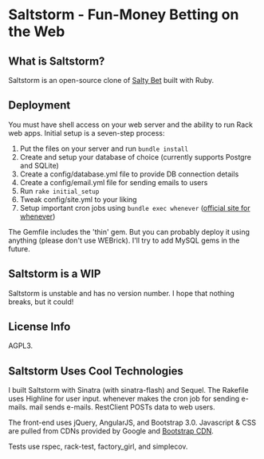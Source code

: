 # Saltstorm - Fun-Money Betting on the Web

## What is Saltstorm?
Saltstorm is an open-source clone of [Salty Bet](http://www.saltybet.com) built with Ruby.

## Deployment
You must have shell access on your web server and the ability to run Rack web apps. Initial setup is a seven-step process:

1. Put the files on your server and run `bundle install`
2. Create and setup your database of choice (currently supports Postgre and SQLite)
3. Create a config/database.yml file to provide DB connection details
4. Create a config/email.yml file for sending emails to users
5. Run `rake initial_setup`
6. Tweak config/site.yml to your liking
7. Setup important cron jobs using `bundle exec whenever` ([official site for whenever](https://github.com/javan/whenever))

The Gemfile includes the 'thin' gem. But you can probably deploy it using anything (please don't use WEBrick). I'll try to add MySQL gems in the future.

## Saltstorm is a WIP
Saltstorm is unstable and has no version number. I hope that nothing breaks, but it could!

## License Info
AGPL3.

## Saltstorm Uses Cool Technologies
I built Saltstorm with Sinatra (with sinatra-flash) and Sequel. The Rakefile uses Highline for user input. whenever makes the cron job for sending e-mails. mail sends e-mails. RestClient POSTs data to web users. 

The front-end uses jQuery, AngularJS, and  Bootstrap 3.0. Javascript & CSS are pulled from CDNs provided by Google and [Bootstrap CDN](http://bootstrapcdn.com).

Tests use rspec, rack-test, factory\_girl, and simplecov.


